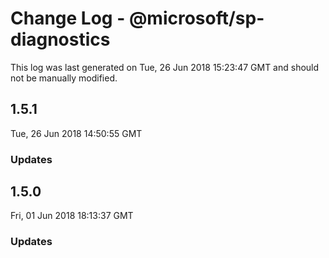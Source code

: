 # Change Log - @microsoft/sp-diagnostics

This log was last generated on Tue, 26 Jun 2018 15:23:47 GMT and should not be manually modified.

## 1.5.1
Tue, 26 Jun 2018 14:50:55 GMT

### Updates


## 1.5.0
Fri, 01 Jun 2018 18:13:37 GMT

### Updates


